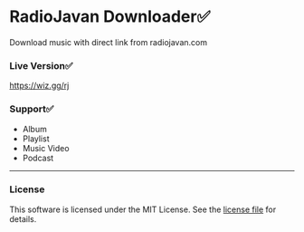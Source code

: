 # RadioJavan Downloader✅
Download music with direct link from radiojavan.com

### Live Version✅
https://wiz.gg/rj


### Support✅
- Album
- Playlist
- Music Video
- Podcast

____

### License

This software is licensed under the MIT License. See the [license file](LICENSE) for details. 
